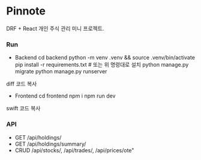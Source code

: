 # Pinnote
DRF + React 개인 주식 관리 미니 프로젝트.

### Run
- Backend
cd backend
python -m venv .venv && source .venv/bin/activate
pip install -r requirements.txt # 또는 위 명령대로 설치
python manage.py migrate
python manage.py runserver

diff
코드 복사
- Frontend
cd frontend
npm i
npm run dev

swift
코드 복사

### API
- GET /api/holdings/
- GET /api/holdings/summary/
- CRUD /api/stocks/, /api/trades/, /api/prices/ote" 
